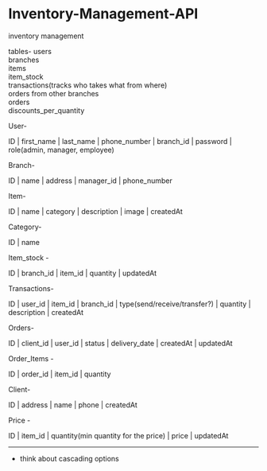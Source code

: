 # Inventory-Management-API

inventory management

tables-
users  
branches  
items  
item_stock  
transactions(tracks who takes what from where)  
orders from other branches  
orders  
discounts_per_quantity

User-

ID | first_name | last_name | phone_number | branch_id | password | role(admin, manager, employee)

Branch-

ID | name | address | manager_id | phone_number

Item-

ID | name | category | description | image | createdAt

Category-

ID | name

Item_stock -

ID | branch_id | item_id | quantity | updatedAt

Transactions-

ID | user_id | item_id | branch_id | type(send/receive/transfer?) | quantity | description | createdAt

Orders-

ID | client_id | user_id | status | delivery_date | createdAt | updatedAt

Order_Items -

ID | order_id | item_id | quantity

Client-

ID | address | name | phone | createdAt

Price -

ID | item_id | quantity(min quantity for the price) | price | updatedAt

---

- think about cascading options
